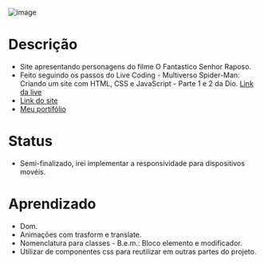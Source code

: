 ![image](https://user-images.githubusercontent.com/88604193/185621761-f79e1acd-82a2-4f50-ba6d-6e1b5acd74d6.png)
<h1>Descrição</h1>
<ul>
    <li>
      Site apresentando personagens do filme O Fantastico Senhor Raposo.
    </li>
    <li>
      Feito seguindo os passos do Live Coding - Multiverso Spider-Man: Criando um site com HTML, CSS e JavaScript - Parte 1 e 2 da Dio.
      <a href="https://youtu.be/a29-lfFi9Qc"  target="_blank">Link da live</a>
    </li>
    <li>
      <a href="https://sabrina1408.github.io/fantasc-mr-fox/"  target="_blank">Link do site</a>
    </li>
    <li>
      <a href="https://sabrinaalves.tk" target="_blank">Meu portifólio</a>
    </li>
</ul>
<h1>Status</h1>
<ul>
  <li>Semi-finalizado, irei implementar a responsividade para dispositivos movéis.</li>
</ul>
<h1>Aprendizado</h1>
<ul>
  <li>Dom.</li>
  <li>Animações com trasform e translate.</li>
  <li>Nomenclatura para classes - B.e.m.: Bloco elemento e modificador.</li>
  <li>Utilizar de componentes css para reutilizar em outras partes do projeto.</li>
</ul>
